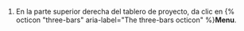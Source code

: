 1. En la parte superior derecha del tablero de proyecto, da clic en {% octicon "three-bars" aria-label="The three-bars octicon" %}**Menu**.
